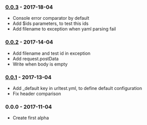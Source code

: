 ### [0.0.3](../../compare/0.0.2...0.0.3) - 2017-18-04

- Console error comparator by default
- Add $ids parameters, to test this ids
- Add filename to exception when yaml parsing fail

### [0.0.2](../../compare/0.0.1...0.0.2) - 2017-14-04

- Add filename and test id in exception
- Add request.postData
- Write <empty> when body is empty

### [0.0.1](../../compare/0.0.0...0.0.1) - 2017-13-04

- Add _default key in urltest.yml, to define default configuration
- Fix header comparison

### 0.0.0 - 2017-11-04

- Create first alpha
